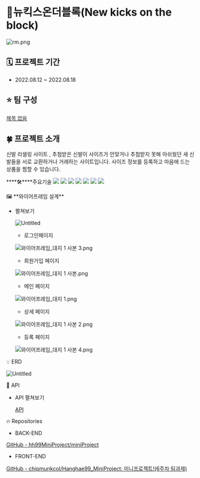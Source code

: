 

# 👟뉴킥스온더블록(New kicks on the block)

![rm.png](https://github.com/hh99MiniProject/miniProject/blob/master/rm.png?raw=true)

## ****🗓 프로젝트 기간****

- 2022.08.12 ~ 2022.08.18

## ****⭐️ 팀 구성****

[제목 없음](https://www.notion.so/f75d0e0e8f054766a9aae424127ad4a0)

## ****🍀 프로젝트 소개****

 신발 리셀링 사이트 , 추첨받은 신발이 사이즈가 안맞거나 추첨받지 못해 아쉬웠던 새 신발들을 서로 교환하거나 거래하는 사이트입니다. 사이즈 정보를 등록하고 마음에 드는 상품을 찜할 수 있습니다.

****🛠****주요기술
<img src="https://img.shields.io/badge/java-007396?style=for-the-badge&logo=java&logoColor=white">
<img src="https://img.shields.io/badge/react-61DAFB?style=for-the-badge&logo=react&logoColor=black">
<img src="https://img.shields.io/badge/amazonaws-232F3E?style=for-the-badge&logo=amazonaws&logoColor=white">
<img src="https://img.shields.io/badge/gradle-02303A?style=for-the-badge&logo=gradle&logoColor=white">
<img src="https://img.shields.io/badge/springboot-6DB33F?style=for-the-badge&logo=springboot&logoColor=white">
<img src="https://img.shields.io/badge/spring-6DB33F?style=for-the-badge&logo=spring&logoColor=white">
<img src="https://img.shields.io/badge/firebase-FFCA28?style=for-the-badge&logo=firebase&logoColor=white">

<aside>
🖼️ **와이어프레임 설계**

</aside>

- 펼쳐보기
    
    ![Untitled](%E1%84%8C%E1%85%A6%E1%84%86%E1%85%A9%E1%86%A8%20%E1%84%8B%E1%85%A5%E1%86%B9%E1%84%8B%E1%85%B3%E1%86%B7%2069b4e5f8bfe84f0da945344a5fa6a252/Untitled.png)
    
    - 로그인페이지
    
    ![와이어프레임_대지 1 사본 3.png](%E1%84%8C%E1%85%A6%E1%84%86%E1%85%A9%E1%86%A8%20%E1%84%8B%E1%85%A5%E1%86%B9%E1%84%8B%E1%85%B3%E1%86%B7%2069b4e5f8bfe84f0da945344a5fa6a252/%25EC%2599%2580%25EC%259D%25B4%25EC%2596%25B4%25ED%2594%2584%25EB%25A0%2588%25EC%259E%2584_%25EB%258C%2580%25EC%25A7%2580_1_%25EC%2582%25AC%25EB%25B3%25B8_3.png)
    
    - 회원가입 페이지
    
    ![와이어프레임_대지 1 사본.png](%E1%84%8C%E1%85%A6%E1%84%86%E1%85%A9%E1%86%A8%20%E1%84%8B%E1%85%A5%E1%86%B9%E1%84%8B%E1%85%B3%E1%86%B7%2069b4e5f8bfe84f0da945344a5fa6a252/%25EC%2599%2580%25EC%259D%25B4%25EC%2596%25B4%25ED%2594%2584%25EB%25A0%2588%25EC%259E%2584_%25EB%258C%2580%25EC%25A7%2580_1_%25EC%2582%25AC%25EB%25B3%25B8.png)
    
    - 메인 페이지
    
    ![와이어프레임_대지 1.png](%E1%84%8C%E1%85%A6%E1%84%86%E1%85%A9%E1%86%A8%20%E1%84%8B%E1%85%A5%E1%86%B9%E1%84%8B%E1%85%B3%E1%86%B7%2069b4e5f8bfe84f0da945344a5fa6a252/%25EC%2599%2580%25EC%259D%25B4%25EC%2596%25B4%25ED%2594%2584%25EB%25A0%2588%25EC%259E%2584_%25EB%258C%2580%25EC%25A7%2580_1.png)
    
    - 상세 페이지
    
    ![와이어프레임_대지 1 사본 2.png](%E1%84%8C%E1%85%A6%E1%84%86%E1%85%A9%E1%86%A8%20%E1%84%8B%E1%85%A5%E1%86%B9%E1%84%8B%E1%85%B3%E1%86%B7%2069b4e5f8bfe84f0da945344a5fa6a252/%25EC%2599%2580%25EC%259D%25B4%25EC%2596%25B4%25ED%2594%2584%25EB%25A0%2588%25EC%259E%2584_%25EB%258C%2580%25EC%25A7%2580_1_%25EC%2582%25AC%25EB%25B3%25B8_2.png)
    
    - 등록 페이지
    
    ![와이어프레임_대지 1 사본 4.png](%E1%84%8C%E1%85%A6%E1%84%86%E1%85%A9%E1%86%A8%20%E1%84%8B%E1%85%A5%E1%86%B9%E1%84%8B%E1%85%B3%E1%86%B7%2069b4e5f8bfe84f0da945344a5fa6a252/%25EC%2599%2580%25EC%259D%25B4%25EC%2596%25B4%25ED%2594%2584%25EB%25A0%2588%25EC%259E%2584_%25EB%258C%2580%25EC%25A7%2580_1_%25EC%2582%25AC%25EB%25B3%25B8_4.png)
    

<aside>
💡 ERD

</aside>

![Untitled](%E1%84%8C%E1%85%A6%E1%84%86%E1%85%A9%E1%86%A8%20%E1%84%8B%E1%85%A5%E1%86%B9%E1%84%8B%E1%85%B3%E1%86%B7%2069b4e5f8bfe84f0da945344a5fa6a252/Untitled%201.png)

<aside>
🚪 API

</aside>

- API 펼쳐보기
    
    [API](https://www.notion.so/6a8c00ad5b9546a99a768d8f26a3ad34)
    

<aside>
🔥 Repositories

</aside>

- BACK-END

[GitHub - hh99MiniProject/miniProject](https://github.com/hh99MiniProject/miniProject)

- FRONT-END

[GitHub - chipmunkcol/Hanghae99_MiniProject: 미니프로젝트!(6주차 팀과제)](https://github.com/chipmunkcol/Hanghae99_MiniProject)
